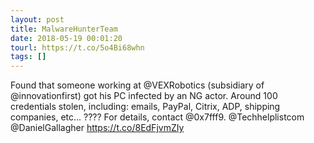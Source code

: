 ```yaml
---
layout: post
title: MalwareHunterTeam
date: 2018-05-19 00:01:20
tourl: https://t.co/5o4Bi68whn
tags: []
---
```

Found that someone working at @VEXRobotics (subsidiary of @innovationfirst) got his PC infected by an NG actor.
Around 100 credentials stolen, including: emails, PayPal, Citrix, ADP, shipping companies, etc...
???? 
For details, contact @0x7fff9.
@Techhelplistcom @DanielGallagher https://t.co/8EdFjvmZIy